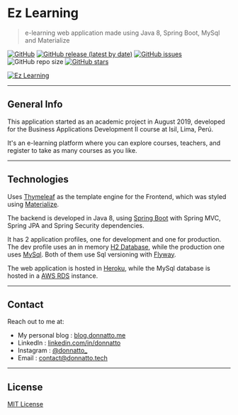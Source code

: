 # Ez Learning

> e-learning web application made using Java 8, Spring Boot, MySql and Materialize

[![GitHub](https://img.shields.io/github/license/donnatto/ez-learning?color=purple)](https://opensource.org/licenses/MIT)
[![GitHub release (latest by date)](https://img.shields.io/github/v/release/donnatto/ez-learning?color=red)](https://github.com/donnatto/ez-learning/releases)
[![GitHub issues](https://img.shields.io/github/issues/donnatto/ez-learning)](https://github.com/donnatto/ez-learning/issues)
![GitHub repo size](https://img.shields.io/github/repo-size/donnatto/ez-learning?color=blue&label=size)
[![GitHub stars](https://img.shields.io/github/stars/donnatto/ez-learning?style=social)](https://github.com/donnatto/ez-learning/stargazers)

[![Ez Learning](https://i.imgur.com/QrXbo6q.jpg)](https://ez-learning.herokuapp.com)

---

## General Info

This application started as an academic project in August 2019, developed for the Business Applications Development II course at Isil, Lima, Perú.

It's an e-learning platform where you can explore courses, teachers, and register to take as many courses as you like.

---

## Technologies

Uses [Thymeleaf](https://www.thymeleaf.org/) as the template engine for the Frontend, which was styled using [Materialize](https://materializecss.com/).

The backend is developed in Java 8, using [Spring Boot](https://spring.io/projects/spring-boot) with Spring MVC, Spring JPA and Spring Security dependencies.

It has 2 application profiles, one for development and one for production. The dev profile uses an in memory [H2 Database](https://www.h2database.com/), while the production one uses [MySql](https://www.mysql.com/). Both of them use Sql versioning with [Flyway](https://flywaydb.org/).

The web application is hosted in [Heroku](https://www.heroku.com/), while the MySql database is hosted in a [AWS RDS](https://aws.amazon.com/rds/) instance.

---

## Contact

Reach out to me at:

- My personal blog : [blog.donnatto.me](https://blog.donnatto.me)
- LinkedIn : [linkedin.com/in/donnatto](https://linkedin.com/in/donnatto)
- Instagram : [@donnatto_](https://instagram.com/donnatto_)
- Email : [contact@donnatto.tech](mailto:contact@donnatto.tech)

---

## License

[MIT License](https://opensource.org/licenses/MIT)
